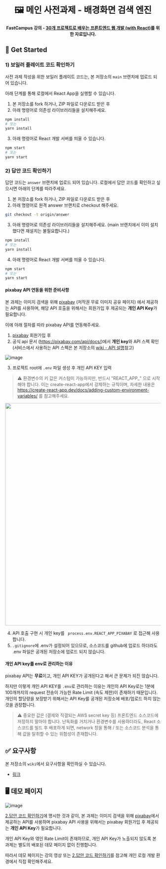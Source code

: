 <div align="center">
  <h1>
     🖼 메인 사전과제 - 배경화면 검색 엔진
  </h1>
  <strong>FastCampus 강의 - <a href="https://fastcampus.co.kr/dev_online_fefinal">30개 프로젝트로 배우는
프론트엔드 웹 개발 (with React)</a>를 위한 자료입니다.</strong>
</div>

## 📑 Get Started

### 1) 보일러 플레이트 코드 확인하기

사전 과제 작성을 위한 보일러 플레이트 코드는, 본 저장소의 `main` 브랜치에 업로드 되어 있습니다.

아래 단계를 통해 로컬에서 React App을 실행할 수 있습니다.

1. 본 저장소를 fork 하거나, ZIP 파일로 다운로드 받은 후
2. 아래 명령어로 의존성 라이브러리들을 설치해주세요.

```bash
npm install
# 또는
yarn install
```

3. 아래 명령어로 React 개발 서버를 띄울 수 있습니다.

```bash
npm start
# 또는
yarn start
```

### 2) 답안 코드 확인하기

답안 코드는 `answer` 브랜치에 업로드 되어 있습니다. 로컬에서 답안 코드를 확인하고 싶으시면 아래의 단계를 따라주세요.

1. 본 저장소를 fork 하거나, ZIP 파일로 다운로드 받은 후
2. 아래 명령어로 원격 answer 브랜치로 checkout 해주세요.

```bash
git checkout -t origin/answer
```

3. 아래 명령어로 의존성 라이브러리들을 설치해주세요. (main 브랜치에서 이미 설치했다면 재설치는 불필요합니다.)

```bash
npm install
# 또는
yarn install
```

4. 아래 명령어로 React 개발 서버를 띄울 수 있습니다.

```bash
npm start
# 또는
yarn start
```

#### pixabay API 연동을 위한 준비사항

본 과제는 이미지 검색을 위해 [pixabay](https://pixabay.com/) (저작권 무료 이미지 공유 페이지) 에서 제공하는 API를 사용하며, 해당 API 호출을 위해서는 회원가입 후 제공되는 **개인 API Key**가 필요합니다.

이에 아래 절차를 따라 pixabay API를 연동해주세요.

1. [pixabay](https://pixabay.com/ko/) 회원가입 후
2. 공식 api 문서 (https://pixabay.com/api/docs/)에서 **개인 key**와 API 스펙 확인 (서비스에서 사용하는 API 스펙은 본 저장소의 [wiki - API 설명](https://github.com/hanameee/wallpaper-search-engine/wiki/%08%EC%9A%94%EA%B5%AC%EC%82%AC%ED%95%AD#api-%EC%84%A4%EB%AA%85)참고)

![image](https://user-images.githubusercontent.com/25149664/162615022-fa72b28d-5834-484e-9f04-15fc03df4775.png)

3. 프로젝트 root에 `.env` 파일 생성 후 개인 API KEY 입력

> ⚠️ 환경변수의 키 값은 커스텀이 가능하지만, 반드시 "REACT_APP_" 으로 시작해야 합니다. 이는 create-react-app에서 강제하는 규칙이며, 자세한 내용은 https://create-react-app.dev/docs/adding-custom-environment-variables/ 를 참고해주세요.

<img src="https://user-images.githubusercontent.com/25149664/162615238-12740a6d-6eb8-4554-8862-c453a0a3bee1.png" width=720/>

4. API 호출 구현 시 개인 key를 ` process.env.REACT_APP_PIXABAY` 로 접근해 사용합니다.
5. `.gitignore`에 .env가 설정되어 있으므로, 소스코드를 github에 업로드 하더라도 .env 파일은 공개된 저장소에 업로드 되지 않습니다.

#### 개인 API key를 env로 관리하는 이유

pixabay API는 **무료**이고, 개인 API KEY가 공개된다고 해서 큰 문제가 되진 않습니다.

하지만 이렇게 개인 API KEY를 `.env`로 관리하는 이유는 개인의 API Key로는 1분에 100개까지의 request 전송이 가능한 Rate Limit (속도 제한)이 존재하기 때문입니다. 개인의 할당량을 보장받기 위해서는 API Key를 공개된 저장소에 배포/업로드 하지 않는 것을 권장합니다.

> ⚠️ 중요한 값은 (결제와 직결되는 AWS secret key 등) 프론트엔드 소스코드에 저장하지 말아야 합니다. 난독화를 거치거나 환경변수를 사용하더라도, React 소스코드를 빌드 후 배포하게 되면, network 창을 통해 / 또는 소스코드 분석을 통해 값을 탈취할 수 있는 위험성이 존재합니다. 

## ✅ 요구사항

본 저장소의 `wiki`에서 요구사항을 확인하실 수 있습니다.

-   [링크](https://github.com/hanameee/wallpaper-search-engine/wiki/%08%EC%9A%94%EA%B5%AC%EC%82%AC%ED%95%AD)

## 🖥 데모 페이지

![image](https://user-images.githubusercontent.com/25149664/162614798-52641301-f3e5-4c0c-a3e7-c43e94868e84.png)

[2.답안 코드 확인하기](https://github.com/hanameee/wallpaper-search-engine/tree/answer#2-%EB%8B%B5%EC%95%88-%EC%BD%94%EB%93%9C-%ED%99%95%EC%9D%B8%ED%95%98%EA%B8%B0)에 명시한 것과 같이, 본 과제는 이미지 검색을 위해 [pixabay](https://pixabay.com/)에서 제공하는 API를 사용하며 pixabay API 사용을 위해서는 pixabay 회원가입 후 제공되는 **개인 API Key**가 필요합니다.

개인 API Key와 엮인 Rate Limit이 존재하므로, 개인 API Key가 노출되지 않도록 본 과제는 별도의 배포된 데모 페이지 없이 진행합니다.

따라서 데모 페이지는 강의 영상 또는 [2.답안 코드 확인하기](https://github.com/hanameee/wallpaper-search-engine/tree/answer#2-%EB%8B%B5%EC%95%88-%EC%BD%94%EB%93%9C-%ED%99%95%EC%9D%B8%ED%95%98%EA%B8%B0)를 참고해 개인 로컬 개발 환경에서 직접 확인해주세요.
